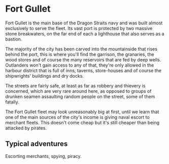 # Fort Gullet

Fort Gullet is the main base of the Dragon Straits navy and was built almost exclusively to serve the fleet. Its vast port is protected by two massive stone breakwaters, on the far end of each a lighthouse that also serves as a bastion.

The majority of the city has been carved into the mountainside that rises behind the port, this is where you'll find the garrison, the granaries, the wood stores and of course the many reservoirs that are fed by deep wells. Outlanders won't gain access to any of that, they're only allowed in the harbour district that is full of inns, taverns, store-houses and of course the shipwrights' buildings and dry docks.

The streets are fairly safe, at least as far as robbery and thievery is concerned, which are very rare around here, as opposed to groups of drunken seamen assaulting random people on the street, some of them fatally.

The Fort Gullet fleet may look unreasonably big at first, until we learn that one of the main sources of the city's income is giving naval escort to merchant fleets. This doesn't come cheap but it's still cheaper than being attacked by pirates.

## Typical adventures

Escorting merchants, spying, piracy.
